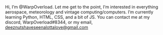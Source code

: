 Hi, I’m @WarpOverload. Let me get to the point, I’m interested in everything aerospace, meteorology and vintage computing/computers. I’m currently learning Python, HTML, CSS, and a bit of JS. You can contact me at my discord, WarpOverload#8344, or my email, deeznutshaveseenalottalove@gmail.com



